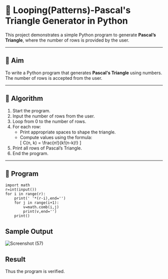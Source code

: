 # 🔺 Looping(Patterns)-Pascal's Triangle Generator in Python

This project demonstrates a simple Python program to generate **Pascal’s Triangle**, where the number of rows is provided by the user.

---

## 🎯 Aim

To write a Python program that generates **Pascal's Triangle** using numbers. The number of rows is accepted from the user.

---

## 🧠 Algorithm

1. Start the program.
2. Input the number of rows from the user.
3. Loop from 0 to the number of rows.
4. For each row:
   - Print appropriate spaces to shape the triangle.
   - Compute values using the formula:  
     \[
     C(n, k) = \frac{n!}{k!(n-k)!}
     \]
5. Print all rows of Pascal’s Triangle.
6. End the program.

---

## 🧪 Program
```
import math
r=int(input())
for i in range(r):
    print(' '*(r-i),end='')
    for j in range(i+1):
        v=math.comb(i,j)
        print(v,end='')
    print()
```

## Sample Output
![Screenshot (57)](https://github.com/user-attachments/assets/32281bd7-b631-4451-8573-cc9d22da3a4d)

## Result
Thus the program is verified.
